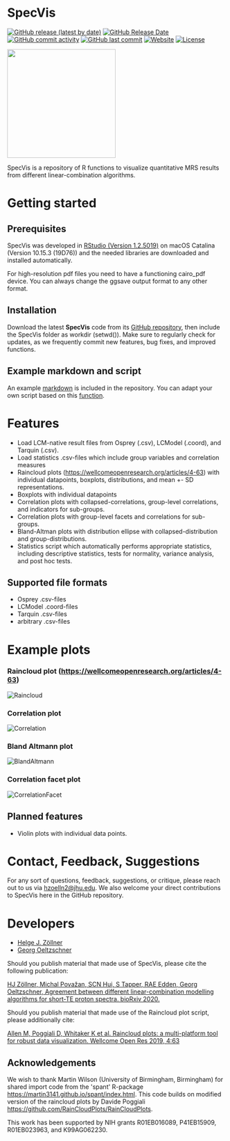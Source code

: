 # SpecVis
[![GitHub release (latest by date)](https://img.shields.io/github/v/release/HJZollner/SpecVis)](https://github.com/HJZollner/SpecVis/releases)
[![GitHub Release Date](https://img.shields.io/github/release-date/HJZollner/SpecVis)](https://github.com/HJZollner/SpecVis/releases)
[![GitHub commit activity](https://img.shields.io/github/m/commit-activity/HJZollner/SpecVis?fobar)](https://github.com/HJZollner/SpecVis/commits/develop)
[![GitHub last commit](https://img.shields.io/github/last-commit/HJZollner/SpecVis)](https://github.com/HJZollner/SpecVis/commits/develop)
[![Website](https://img.shields.io/website?down_color=lightgrey&down_message=offline&up_color=green&up_message=online&url=https%3A%2F%2Fhjzollner.github.io)](https://hjzollner.github.io)
[![License](https://img.shields.io/github/license/HJZollner/SpecVis)](https://github.com/HJZollner/SpecVis/blob/develop/LICENSE.md)

<img src="/Logo.png" width="250">

SpecVis is a repository of R functions to visualize quantitative MRS results from different linear-combination algorithms.
# Getting started

## Prerequisites

SpecVis was developed in [RStudio (Version 1.2.5019)](https://rstudio.com/) on macOS Catalina (Version 10.15.3 (19D76)) and
the needed libraries are downloaded and installed automatically.

For high-resolution pdf files you need to have a functioning cairo_pdf device. You can always change the ggsave output format to any other format. 

## Installation

Download the latest **SpecVis** code from its [GitHub
repository](https://github.com/hezoe100/SpecVis), then include the SpecVis folder as
workdir (setwd()). Make sure to regularly check for updates, as we frequently commit new features, bug fixes, and improved
functions.

## Example markdown and script

An example [markdown](https://github.com/hezoe100/SpecVis/blob/master/examples/Example.md) is included in the repository. You can adapt your own script based on this [function](https://github.com/hezoe100/SpecVis/blob/master/examples/LC_comp.R).

# Features
- Load LCM-native result files from Osprey (.csv), LCModel (.coord), and Tarquin (.csv).
- Load statistics .csv-files which include group variables and correlation measures
- Raincloud plots (https://wellcomeopenresearch.org/articles/4-63) with individual datapoints, boxplots, distributions, and mean +- SD representations.
- Boxplots with individual datapoints
- Correlation plots with collapsed-correlations, group-level correlations, and indicators for sub-groups.
- Correlation plots with group-level facets and correlations for sub-groups.
- Bland-Altman plots with distribution ellipse with collapsed-distribution and group-distributions.
- Statistics script which automatically performs appropriate statistics, including descriptive statistics, tests for normality, variance analysis, and post hoc tests.

## Supported file formats
- Osprey .csv-files
- LCModel .coord-files
- Tarquin .csv-files
- arbitrary .csv-files

# Example plots
### Raincloud plot (https://wellcomeopenresearch.org/articles/4-63)
![Raincloud](/examples/RaincloudByLCMwithLimits4colums.png)
### Correlation plot
![Correlation](/examples/CorrelationByVendorWithSubgroups.png)
### Bland Altmann plot
![BlandAltmann](/examples/BlandAltmann.png)
### Correlation facet plot
![CorrelationFacet](/examples/CorrelationFacetSmall.png)

## Planned features
- Violin plots with individual data points.

# Contact, Feedback, Suggestions

For any sort of questions, feedback, suggestions, or critique, please reach out to us via hzoelln2@jhu.edu. We also welcome your direct contributions to SpecVis here in the GitHub repository.

# Developers

- [Helge J. Zöllner](mailto:hzoelln2@jhu.edu)
- [Georg Oeltzschner](mailto:goeltzs1@jhu.edu)

Should you publish material that made use of SpecVis, please cite the following publication:

[HJ Zöllner, Michal Považan, SCN Hui, S Tapper, RAE Edden, Georg Oeltzschner, Agreement between different linear-combination modelling algorithms for short-TE proton spectra. bioRxiv 2020.](https://doi.org/10.1101/2020.06.05.136796)

Should you publish material that made use of the Raincloud plot script, please additionally cite: 

[Allen M, Poggiali D, Whitaker K et al. Raincloud plots: a multi-platform tool for robust data visualization. Wellcome Open Res 2019, 4:63](https://wellcomeopenresearch.org/articles/4-63)

## Acknowledgements

We wish to thank Martin Wilson (University of Birmingham, Birmingham) for shared import code from the 'spant' R-package https://martin3141.github.io/spant/index.html. This code builds on modified version of the raincloud plots by Davide      Poggiali https://github.com/RainCloudPlots/RainCloudPlots.

This work has been supported by NIH grants R01EB016089, P41EB15909, R01EB023963, and K99AG062230.
